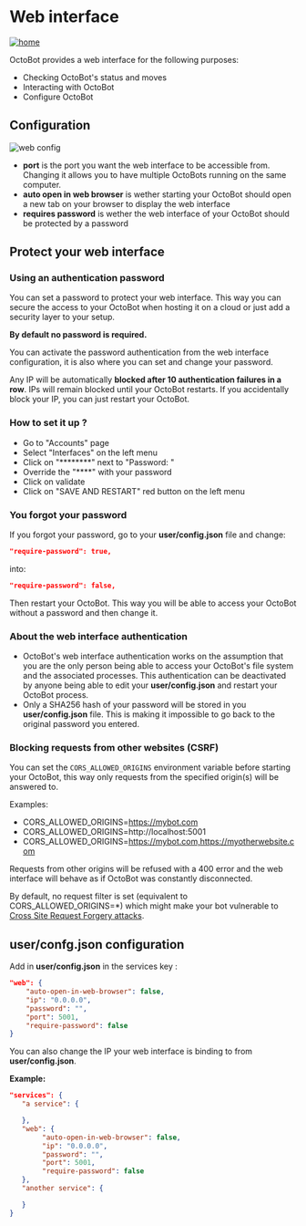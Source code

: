 Web interface
=============

[![home](https://raw.githubusercontent.com/Drakkar-Software/OctoBot/assets/wiki_resources/home.jpg)](https://raw.githubusercontent.com/Drakkar-Software/OctoBot/assets/wiki_resources/home.jpg)

OctoBot provides a web interface for the following purposes:

-   Checking OctoBot's status and moves
-   Interacting with OctoBot
-   Configure OctoBot

Configuration
-------------

![web config](https://raw.githubusercontent.com/Drakkar-Software/OctoBot/assets/wiki_resources/web_config.png)

- **port** is the port you want the web interface to be accessible from. Changing it allows you to have multiple OctoBots running on the same computer.
- **auto open in web browser** is wether starting your OctoBot should open a new tab on your browser to display the web interface
- **requires password** is wether the web interface of your OctoBot should be protected by a password

Protect your web interface
--------------------------

### Using an authentication password

You can set a password to protect your web interface. This way you can secure the access to your OctoBot when hosting it on a cloud or just add a security layer to your setup.

**By default no password is required.**

You can activate the password authentication from the web interface configuration, it is also where you can set and change your password.

Any IP will be automatically **blocked after 10 authentication failures in a row**. IPs will remain blocked until your OctoBot restarts. If you accidentally block your IP, you can just restart your OctoBot.

### How to set it up ?

-   Go to "Accounts" page
-   Select "Interfaces" on the left menu
-   Click on "********" next to "Password: "
-   Override the "****" with your password
-   Click on validate
-   Click on "SAVE AND RESTART" red button on the left menu

### You forgot your password

If you forgot your password, go to your **user/config.json** file and change:

``` json
"require-password": true,
```

into:

``` json
"require-password": false,
```

Then restart your OctoBot. This way you will be able to access your OctoBot without a password and then change it.

### About the web interface authentication

-   OctoBot's web interface authentication works on the assumption that you are the only person being able to access your OctoBot's file system and the associated processes. This authentication can be deactivated by anyone being able to edit your **user/config.json** and restart your OctoBot process.
-   Only a SHA256 hash of your password will be stored in you **user/config.json** file. This is making it impossible to go back to the original password you entered.

### Blocking requests from other websites (CSRF)

You can set the `CORS_ALLOWED_ORIGINS` environment variable before starting your OctoBot, this way only requests from the specified origin(s) will be answered to.

Examples:
-   CORS_ALLOWED_ORIGINS=https://mybot.com
-   CORS_ALLOWED_ORIGINS=http://localhost:5001
-   CORS_ALLOWED_ORIGINS=https://mybot.com,https://myotherwebsite.com

Requests from other origins will be refused with a 400 error and the web interface will behave as if OctoBot was constantly disconnected.

By default, no request filter is set (equivalent to CORS_ALLOWED_ORIGINS=*) which might make your bot vulnerable to [Cross Site Request Forgery attacks](https://owasp.org/www-community/attacks/csrf).


user/confg.json configuration
-----------------------------

Add in **user/config.json** in the services key :

``` json
"web": {
    "auto-open-in-web-browser": false,
    "ip": "0.0.0.0",
    "password": "",
    "port": 5001,
    "require-password": false
}
```

You can also change the IP your web interface is binding to from **user/config.json**.

**Example:**

``` json
"services": {
   "a service": {

   },
   "web": {
        "auto-open-in-web-browser": false,
        "ip": "0.0.0.0",
        "password": "",
        "port": 5001,
        "require-password": false
   },
   "another service": {

   }
}
```